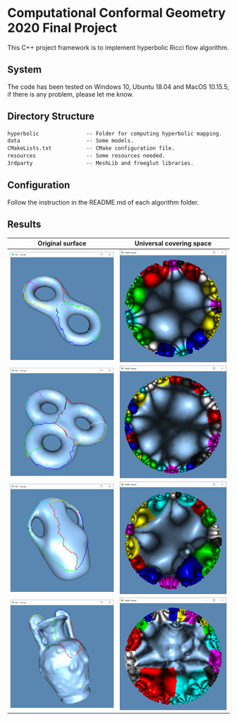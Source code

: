 # Computational Conformal Geometry 2020 Final Project

This C++ project framework is to implement hyperbolic Ricci flow algorithm.

## System

The code has been tested on Windows 10, Ubuntu 18.04 and MacOS 10.15.5, if there is any problem, please let me know.

## Directory Structure

``` txt
hyperbolic               -- Folder for computing hyperbolic mapping. 
data                     -- Some models.
CMakeLists.txt           -- CMake configuration file.
resources                -- Some resources needed.
3rdparty                 -- MeshLib and freeglut libraries.
```

## Configuration

Follow the instruction in the README.md of each algorithm folder.

## Results

| Original surface | Universal covering space |
| ---------------- | ------------------------ |
| ![alt-text](results/genus2.png?raw=false)  | ![alt-text](results/genus2-a.png?raw=false)  |
| ![alt-text](results/genus3.png?raw=false)  | ![alt-text](results/genus3-a.png?raw=false)  |
| ![alt-text](results/vase.png?raw=false)    | ![alt-text](results/vase-a.png?raw=false)    |
| ![alt-text](results/amphora.png?raw=false) | ![alt-text](results/amphora-a.png?raw=false) |
